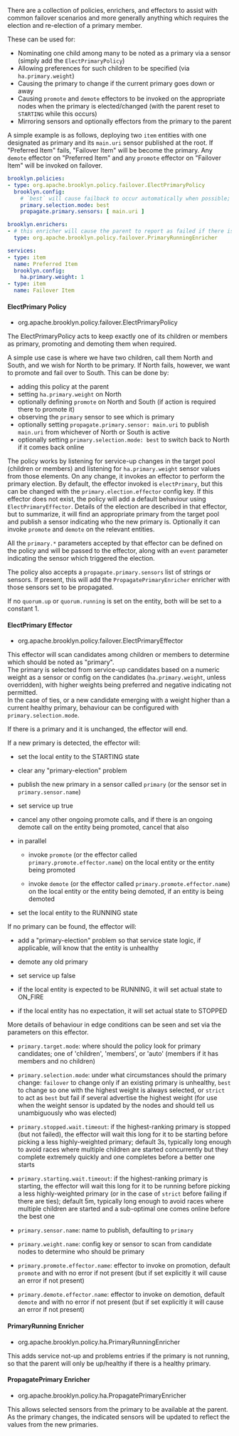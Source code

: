 
There are a collection of policies, enrichers, and effectors to assist with common
failover scenarios and more generally anything which requires the election and re-election of a primary member.

These can be used for:

* Nominating one child among many to be noted as a primary via a sensor (simply add the `ElectPrimaryPolicy`)
* Allowing preferences for such children to be specified  (via `ha.primary.weight`)
* Causing the primary to change if the current primary goes down or away
* Causing `promote` and `demote` effectors to be invoked on the appropriate nodes when the primary is elected/changed
  (with the parent reset to `STARTING` while this occurs)
* Mirroring sensors and optionally effectors from the primary to the parent

A simple example is as follows, deploying two `item` entities with one designated as primary
and its `main.uri` sensor published at the root. If "Preferred Item" fails, "Failover Item"
will be become the primary. Any `demote` effector on "Preferred Item" and any `promote` effector
on "Failover Item" will be invoked on failover.

```yaml
brooklyn.policies:
- type: org.apache.brooklyn.policy.failover.ElectPrimaryPolicy
  brooklyn.config:
    # `best` will cause failback to occur automatically when possible; could use `failover` instead
    primary.selection.mode: best
    propagate.primary.sensors: [ main.uri ]

brooklyn.enrichers:
- # this enricher will cause the parent to report as failed if there is no primary
  type: org.apache.brooklyn.policy.failover.PrimaryRunningEnricher

services:
- type: item
  name: Preferred Item
  brooklyn.config:
    ha.primary.weight: 1
- type: item
  name: Failover Item
```


#### ElectPrimary Policy

- org.apache.brooklyn.policy.failover.ElectPrimaryPolicy

The ElectPrimaryPolicy acts to keep exactly one of its children or members as primary, promoting and demoting them when required.

A simple use case is where we have two children, call them North and South, and we wish for North to be primary.  If North fails, however, we want to promote and fail over to South.  This can be done by:

* adding this policy at the parent
* setting `ha.primary.weight` on North
* optionally defining `promote` on North and South (if action is required there to promote it)
* observing the `primary` sensor to see which is primary
* optionally setting `propagate.primary.sensor: main.uri` to publish `main.uri` from whichever of North or South is active
* optionally setting `primary.selection.mode: best` to switch back to North if it comes back online

The policy works by listening for service-up changes in the target pool (children or members) and listening for `ha.primary.weight` sensor values from those elements.  On any change, it invokes an effector to perform the primary election.  By default, the effector invoked is `electPrimary`, but this can be changed with the `primary.election.effector` config key.  If this effector does not exist, the policy will add a default behaviour using `ElectPrimaryEffector`.  Details of the election are described in that effector, but to summarize, it will find an appropriate primary from the target pool and publish a sensor indicating who the new primary is.  Optionally it can invoke `promote` and `demote` on the relevant entities.

All the `primary.*` parameters accepted by that effector can be defined on the policy and will be passed to the effector, along with an `event` parameter indicating the sensor which triggered the election.

The policy also accepts a `propagate.primary.sensors` list of strings or sensors.
If present, this will add the `PropagatePrimaryEnricher` enricher with those sensors set to
be propagated.  

If no `quorum.up` or `quorum.running` is set on the entity, both will be set to a constant 1.


#### ElectPrimary Effector

- org.apache.brooklyn.policy.failover.ElectPrimaryEffector

This effector will scan candidates among children or members to determine which should be noted as "primary".  
The primary is selected from service-up candidates based on a numeric weight as a sensor or config on the candidates 
(`ha.primary.weight`, unless overridden), with higher weights being preferred and negative indicating not permitted.  
In the case of ties, or a new candidate emerging with a weight higher than a current healthy primary, 
behaviour can be configured with `primary.selection.mode`.

If there is a primary and it is unchanged, the effector will end.

If a new primary is detected, the effector will:

* set the local entity to the STARTING state

* clear any "primary-election" problem

* publish the new primary in a sensor called `primary` (or the sensor set in `primary.sensor.name`)

* set service up true

* cancel any other ongoing promote calls, and if there is an ongoing demote call on the entity being promoted, cancel that also

* in parallel

    * invoke `promote` (or the effector called `primary.promote.effector.name`) on the local entity or the entity being promoted
    
    * invoke `demote` (or the effector called `primary.promote.effector.name`) on the local entity or the entity being demoted, if an entity is being demoted
    
* set the local entity to the RUNNING state


If no primary can be found, the effector will:

* add a "primary-election" problem so that service state logic, if applicable, will know that the entity is unhealthy

* demote any old primary

* set service up false

* if the local entity is expected to be RUNNING, it will set actual state to ON_FIRE

* if the local entity has no expectation, it will set actual state to STOPPED


More details of behaviour in edge conditions can be seen and set via the parameters on this effector.

* `primary.target.mode`:  where should the policy look for primary candidates; one of 'children', 'members', or 'auto' (members if it has members and no children)

* `primary.selection.mode`:  under what circumstances should the primary change:  `failover` to change only if an existing primary is unhealthy, `best` to change so one with the highest weight is always selected, or `strict` to act as `best` but fail if several advertise the highest weight (for use when the weight sensor is updated by the nodes and should tell us unambiguously who was elected)

* `primary.stopped.wait.timeout`:  if the highest-ranking primary is stopped (but not failed), the effector will wait this long for it to be starting before picking a less highly-weighted primary; default 3s, typically long enough to avoid races where multiple children are started concurrently but they complete extremely quickly and one completes before a better one starts

* `primary.starting.wait.timeout`:  if the highest-ranking primary is starting, the effector will wait this long for it to be running before picking a less highly-weighted primary (or in the case of `strict` before failing if there are ties); default 5m, typically long enough to avoid races where multiple children are started and a sub-optimal one comes online before the best one

* `primary.sensor.name`:  name to publish, defaulting to `primary`

* `primary.weight.name`:  config key or sensor to scan from candidate nodes to determine who should be primary

* `primary.promote.effector.name`: effector to invoke on promotion, default `promote` and with no error if not present (but if set explicitly it will cause an error if not present)

* `primary.demote.effector.name`: effector to invoke on demotion, default `demote` and with no error if not present (but if set explicitly it will cause an error if not present)


#### PrimaryRunning Enricher

- org.apache.brooklyn.policy.ha.PrimaryRunningEnricher

This adds service not-up and problems entries if the primary is not running, 
so that the parent will only be up/healthy if there is a healthy primary.


#### PropagatePrimary Enricher

- org.apache.brooklyn.policy.ha.PropagatePrimaryEnricher

This allows selected sensors from the primary to be available at the parent.
As the primary changes, the indicated sensors will be updated to reflect the values from the new primaries.

